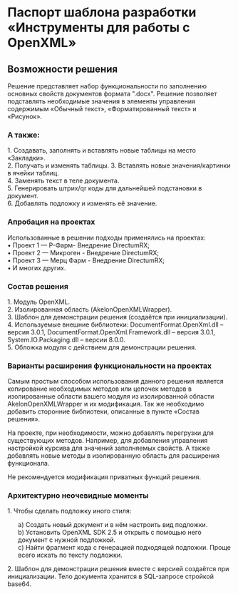 <h1>Паспорт шаблона разработки «Инструменты для работы с OpenXML»</h1>
<h2>Возможности решения</h2>
Решение представляет набор функциональности по заполнению основных свойств документов формата ".docx". 
Решение позволяет подставлять необходимые значения в элементы управления содержимым «Обычный текст», «Форматированный текст» и «Рисунок». 
<h3>А также:</h3>
1.	Создавать, заполнять и вставлять новые таблицы на место «Закладки».</br>
2.	Получать и изменять таблицы.
3.	Вставлять новые значения/картинки в ячейки таблиц.</br>
4.	Заменять текст в теле документа.</br>
5.	Генерировать штрих/qr коды для дальнейшей подстановки в документ.</br>
6.	Добавлять подложку и изменять её значение.</br>
<h3>Апробация на проектах</h3>
Использованные в решении подходы применялись на проектах:</br>
•	Проект 1 — Р-Фарм- Внедрение DirectumRX;</br>
•	Проект 2 — Микроген - Внедрение DirectumRX;</br>
•	Проект 3 — Мерц Фарм - Внедрение DirectumRX;</br>
•	И многих других.</br>
<h3>Состав решения</h3>
1.	Модуль OpenXML.</br>
2.	Изолированная область (AkelonOpenXMLWrapper).</br>
3.	Шаблон для демонстрации решения (создаётся при инициализации).</br>
4.	Используемые внешние библиотеки: DocumentFormat.OpenXml.dll – версия 3.0.1, DocumentFormat.OpenXml.Framework.dll – версия 3.0.1, System.IO.Packaging.dll – версии 8.0.0.</br>
5. Обложка модуля с действием для демонстрации решения.
<h3>Варианты расширения функциональности на проектах</h3>
Самым простым способом использования данного решения является копирование необходимых методов или цепочек методов в изолированные области вашего модуля из изолированной области AkelonOpenXMLWrapper и их модификация. Так же необходимо добавить сторонние библиотеки, описанные в пункте «Состав решения». 

На проекте, при необходимости, можно добавлять перегрузки для существующих методов. Например, для добавления управления настройкой курсива для значений заполняемых свойств. 
А также добавлять новые методы в изолированную область для расширения функционала.

Не рекомендуется модификация приватных функций решения. 

<h3>Архитектурно неочевидные моменты</h3>
1.	Чтобы сделать подложку иного стиля:</br>
 <ul>
  a)	Создать новый документ и в нём настроить вид подложки.</br>
  b)	Установить OpenXML SDK 2.5 и открыть с помощью него документ с нужной подложкой.</br>
  c)	Найти фрагмент кода с генерацией подходящей подложки. Проще всего искать по тексту подложки.
 </ul>
2. Шаблон для демонстрации решения вместе с версией создаётся при инициализации. Тело документа хранится в SQL-запросе стройкой base64.

